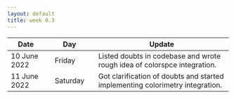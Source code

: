 ```yaml
---
layout: default
title: week 0.3
---
```


|Date        ||Day          ||Update
| -----------|-|------------|-|-------------|
10 June 2022  ||Friday      ||  Listed doubts in codebase and wrote rough idea of colorspce integration.
11 June 2022 || Saturday    || Got clarification of doubts and started implementing colorimetry integration.

